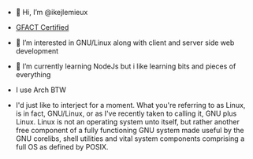 - 👋 Hi, I’m @ikejlemieux
- [GFACT Certified](https://www.giac.org/certified-professional/Isaac-LeMieux/233640) 
 - 👀 I’m interested in GNU/Linux along with client and server side web development
- 🌱 I’m currently learning NodeJs but i like learning bits and pieces of everything
- I use Arch BTW

- I'd just like to interject for a moment. What you're referring to as Linux, is in fact, GNU/Linux, or as I've recently taken to calling it, GNU plus Linux. Linux is not an operating system unto itself, but rather another free component of a fully functioning GNU system made useful by the GNU corelibs, shell utilities and vital system components comprising a full OS as defined by POSIX. 

<!---
ikejlemieux/ikejlemieux is a ✨ special ✨ repository because its `README.md` (this file) appears on your GitHub profile.
You can click the Preview link to take a look at your changes.
--->
